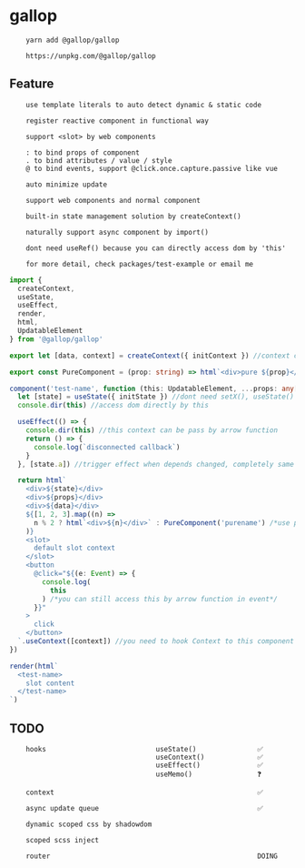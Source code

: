 # gallop

        yarn add @gallop/gallop

        https://unpkg.com/@gallop/gallop

## Feature
        use template literals to auto detect dynamic & static code

        register reactive component in functional way

        support <slot> by web components

        : to bind props of component
        . to bind attributes / value / style
        @ to bind events, support @click.once.capture.passive like vue

        auto minimize update

        support web components and normal component

        built-in state management solution by createContext()

        naturally support async component by import()

        dont need useRef() because you can directly access dom by 'this'

        for more detail, check packages/test-example or email me

```ts
import {
  createContext,
  useState,
  useEffect,
  render,
  html,
  UpdatableElement
} from '@gallop/gallop'

export let [data, context] = createContext({ initContext }) //context can be exported to another component

export const PureComponent = (prop: string) => html`<div>pure ${prop}</div>` //pure component with no any lifecycle

component('test-name', function (this: UpdatableElement, ...props: any[]) {
  let [state] = useState({ initState }) //dont need setX(), useState() return a proxy, and auto trigger rerender
  console.dir(this) //access dom directly by this

  useEffect(() => {
    console.dir(this) //this context can be pass by arrow function
    return () => {
      console.log(`disconnected callback`)
    }
  }, [state.a]) //trigger effect when depends changed, completely same as react useEffect()

  return html`
    <div>${state}</div>
    <div>${props}</div>
    <div>${data}</div>
    ${[1, 2, 3].map((n) =>
      n % 2 ? html`<div>${n}</div>` : PureComponent('purename') /*use pure component by just simply calling function*/
    )}                    
    <slot>
      default slot context
    </slot>
    <button
      @click="${(e: Event) => {
        console.log(
          this
        ) /*you can still access this by arrow function in event*/
      }}"
    >
      click
    </button>
  `.useContext([context]) //you need to hook Context to this component by useContext(), different from react useContext()
})

render(html`
  <test-name>
    slot content
  </test-name>
`)
```

## TODO

        hooks                           useState()               ✅
                                        useContext()             ✅
                                        useEffect()              ✅
                                        useMemo()                ❓

        context                                                  ✅

        async update queue                                       ✅

        dynamic scoped css by shadowdom

        scoped scss inject

        router                                                   DOING
